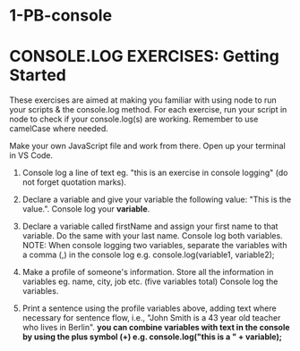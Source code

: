 # 1-PB-console
# CONSOLE.LOG EXERCISES: Getting Started 

These exercises are aimed at making you familiar with using node to run your scripts & the console.log method. For each exercise, run your script in node to check if your console.log(s) are working. Remember to use camelCase where needed.

Make your own JavaScript file and work from there. Open up your terminal in VS Code.  

1. Console log a line of text eg. "this is an exercise in console logging" (do not forget quotation marks). 

2. Declare a variable and give your variable the following value: "This is the value.". Console log your **variable**. 

3. Declare a variable called firstName and assign your first name to that variable. Do the same with your last name. Console log both variables. NOTE: When console logging two variables, separate the variables with a comma (,) in the console log e.g. console.log(variable1, variable2);

4. Make a profile of someone's information. Store all the information in variables eg. name, city, job etc. (five variables total) Console log the variables. 

5. Print a sentence using the profile variables above, adding text where necessary for sentence flow, i.e., "John Smith is a 43 year old teacher who lives in Berlin". **you can combine variables with text in the console by using the plus symbol (+) e.g. console.log("this is a " + variable);** 




